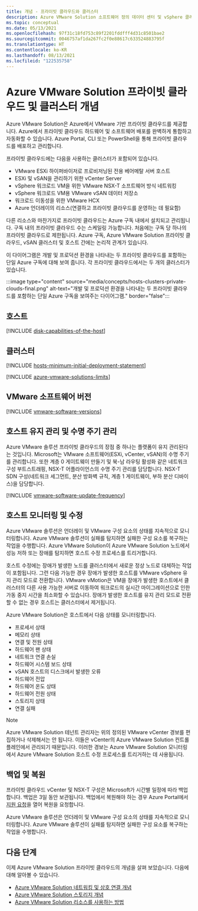 ```yaml
---
title: 개념 - 프라이빗 클라우드와 클러스터
description: Azure VMware Solution 소프트웨어 정의 데이터 센터 및 vSphere 클러스터의 주요 기능에 대해 알아봅니다.
ms.topic: conceptual
ms.date: 05/13/2021
ms.openlocfilehash: 97f31c18fd753c89f2201fddfff4d31c8501bae2
ms.sourcegitcommit: 0046757af1da267fc2f0e88617c633524883795f
ms.translationtype: HT
ms.contentlocale: ko-KR
ms.lasthandoff: 08/13/2021
ms.locfileid: "122535758"
---
```

#  <a name="azure-vmware-solution-private-cloud-and-cluster-concepts"></a>Azure VMware Solution 프라이빗 클라우드 및 클러스터 개념

Azure VMware Solution은 Azure에서 VMware 기반 프라이빗 클라우드를 제공합니다. Azure에서 프라이빗 클라우드 하드웨어 및 소프트웨어 배포를 완벽하게 통합하고 자동화할 수 있습니다. Azure Portal, CLI 또는 PowerShell을 통해 프라이빗 클라우드를 배포하고 관리합니다.  

프라이빗 클라우드에는 다음을 사용하는 클러스터가 포함되어 있습니다.

- VMware ESXi 하이퍼바이저로 프로비저닝된 전용 베어메탈 서버 호스트 
- ESXi 및 vSAN을 관리하기 위한 vCenter Server 
- vSphere 워크로드 VM을 위한 VMware NSX-T 소프트웨어 방식 네트워킹  
- vSphere 워크로드 VM용 VMware vSAN 데이터 저장소  
- 워크로드 이동성을 위한 VMware HCX  
- Azure 언더레이의 리소스(연결하고 프라이빗 클라우드를 운영하는 데 필요함)

다른 리소스와 마찬가지로 프라이빗 클라우드는 Azure 구독 내에서 설치되고 관리됩니다. 구독 내의 프라이빗 클라우드 수는 스케일링 가능합니다. 처음에는 구독 당 하나의 프라이빗 클라우드로 제한됩니다.  Azure 구독, Azure VMware Solution 프라이빗 클라우드, vSAN 클러스터 및 호스트 간에는 논리적 관계가 있습니다. 

이 다이어그램은 개발 및 프로덕션 환경을 나타내는 두 프라이빗 클라우드를 포함하는 단일 Azure 구독에 대해 보여 줍니다. 각 프라이빗 클라우드에서는 두 개의 클러스터가 있습니다. 

:::image type="content" source="media/concepts/hosts-clusters-private-clouds-final.png" alt-text="개발 및 프로덕션 환경을 나타내는 두 프라이빗 클라우드를 포함하는 단일 Azure 구독을 보여주는 다이어그램." border="false":::

## <a name="hosts"></a>호스트

[!INCLUDE [disk-capabilities-of-the-host](includes/disk-capabilities-of-the-host.md)]

## <a name="clusters"></a>클러스터

[!INCLUDE [hosts-minimum-initial-deployment-statement](includes/hosts-minimum-initial-deployment-statement.md)]

[!INCLUDE [azure-vmware-solutions-limits](includes/azure-vmware-solutions-limits.md)]

## <a name="vmware-software-versions"></a>VMware 소프트웨어 버전

[!INCLUDE [vmware-software-versions](includes/vmware-software-versions.md)]

## <a name="host-maintenance-and-lifecycle-management"></a>호스트 유지 관리 및 수명 주기 관리

Azure VMware 솔루션 프라이빗 클라우드의 장점 중 하나는 플랫폼이 유지 관리된다는 것입니다.  Microsoft는 VMware 소프트웨어(ESXi, vCenter, vSAN)의 수명 주기를 관리합니다. 또한 계층 0 게이트웨이 만들기 및 북-남 라우팅 활성화 같은 네트워크 구성 부트스트래핑, NSX-T 어플라이언스의 수명 주기 관리를 담당합니다. NSX-T SDN 구성(네트워크 세그먼트, 분산 방화벽 규칙, 계층 1 게이트웨이, 부하 분산 디바이스)을 담당합니다. 

[!INCLUDE [vmware-software-update-frequency](includes/vmware-software-update-frequency.md)]

## <a name="host-monitoring-and-remediation"></a>호스트 모니터링 및 수정

Azure VMware 솔루션은 언더레이 및 VMware 구성 요소의 상태를 지속적으로 모니터링합니다. Azure VMware 솔루션이 실패를 탐지하면 실패한 구성 요소를 복구하는 작업을 수행합니다. Azure VMware Solution이 Azure VMware Solution 노드에서 성능 저하 또는 장애를 탐지하면 호스트 수정 프로세스를 트리거합니다. 

호스트 수정에는 장애가 발생한 노드를 클러스터에서 새로운 정상 노드로 대체하는 작업이 포함됩니다. 그런 다음 가능한 경우 장애가 발생한 호스트를 VMware vSphere 유지 관리 모드로 전환합니다. VMware vMotion은 VM을 장애가 발생한 호스트에서 클러스터의 다른 사용 가능한 서버로 이동하여 워크로드의 실시간 마이그레이션으로 인한 가동 중지 시간을 최소화할 수 있습니다. 장애가 발생한 호스트를 유지 관리 모드로 전환할 수 없는 경우 호스트는 클러스터에서 제거됩니다.

Azure VMware Solution은 호스트에서 다음 상태를 모니터링합니다.  

- 프로세서 상태 
- 메모리 상태 
- 연결 및 전원 상태 
- 하드웨어 팬 상태 
- 네트워크 연결 손실 
- 하드웨어 시스템 보드 상태 
- vSAN 호스트의 디스크에서 발생한 오류 
- 하드웨어 전압 
- 하드웨어 온도 상태 
- 하드웨어 전원 상태 
- 스토리지 상태 
- 연결 실패 

> [!NOTE]
> Azure VMware Solution 테넌트 관리자는 위의 정의된 VMware vCenter 경보를 편집하거나 삭제해서는 안 됩니다. 이들은 vCenter의 Azure VMware Solution 컨트롤 플레인에서 관리되기 때문입니다. 이러한 경보는 Azure VMware Solution 모니터링에서 Azure VMware Solution 호스트 수정 프로세스를 트리거하는 데 사용됩니다.

## <a name="backup-and-restoration"></a>백업 및 복원

프라이빗 클라우드 vCenter 및 NSX-T 구성은 Microsoft가 시간별 일정에 따라 백업합니다.  백업은 3일 동안 보관됩니다. 백업에서 복원해야 하는 경우 Azure Portal에서 [지원 요청](https://rc.portal.azure.com/#create/Microsoft.Support)을 열어 복원을 요청합니다.

Azure VMware 솔루션은 언더레이 및 VMware 구성 요소의 상태를 지속적으로 모니터링합니다. Azure VMware 솔루션이 실패를 탐지하면 실패한 구성 요소를 복구하는 작업을 수행합니다.

## <a name="next-steps"></a>다음 단계

이제 Azure VMware Solution 프라이빗 클라우드의 개념을 살펴 보았습니다. 다음에 대해 알아볼 수 있습니다. 

- [Azure VMware Solution 네트워킹 및 상호 연결 개념](concepts-networking.md)
- [Azure VMware Solution 스토리지 개념](concepts-storage.md)
- [Azure VMware Solution 리소스를 사용하는 방법](deploy-azure-vmware-solution.md#register-the-microsoftavs-resource-provider)

<!-- LINKS - internal -->
[concepts-networking]: ./concepts-networking.md

<!-- LINKS - external-->
[VCSA versions]: https://kb.vmware.com/s/article/2143838
[ESXi versions]: https://kb.vmware.com/s/article/2143832
[vSAN versions]: https://kb.vmware.com/s/article/2150753

